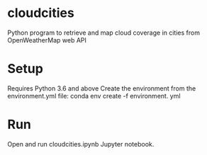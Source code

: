 # cloudcities
Python program to retrieve and map cloud coverage in cities from OpenWeatherMap web API

# Setup
Requires Python 3.6 and above
Create the environment from the environment.yml file: conda env create -f environment. yml

# Run
Open and run cloudcities.ipynb Jupyter notebook.
